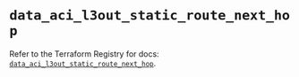# `data_aci_l3out_static_route_next_hop`

Refer to the Terraform Registry for docs: [`data_aci_l3out_static_route_next_hop`](https://registry.terraform.io/providers/ciscodevnet/aci/2.17.0/docs/data-sources/l3out_static_route_next_hop).
